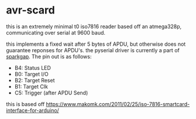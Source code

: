 # avr-scard

this is an extremely minimal t0 iso7816 reader based off an atmega328p, communicating over serial at 9600 baud.

this implements a fixed wait after 5 bytes of APDU, but otherwise does not guarantee reponses for APDU's. the pyserial driver is currently a part of [sparkgap](https://github.com/createremotethread/sparkgap). The pin out is as follows:

- B4: Status LED
- B0: Target I/O
- B2: Target Reset
- B1: Target Clk
- C5: Trigger (after APDU Send)

this is based off https://www.makomk.com/2011/02/25/iso-7816-smartcard-interface-for-arduino/ 